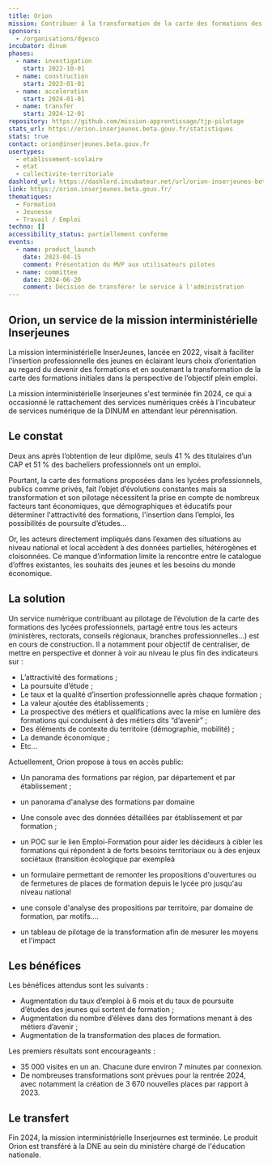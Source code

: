 ```yaml
---
title: Orion
mission: Contribuer à la transformation de la carte des formations des lycées professionnels
sponsors:
  - /organisations/dgesco
incubator: dinum
phases:
  - name: investigation
    start: 2022-10-01
  - name: construction
    start: 2023-01-01
  - name: acceleration
    start: 2024-01-01
  - name: transfer
    start: 2024-12-01
repository: https://github.com/mission-apprentissage/tjp-pilotage
stats_url: https://orion.inserjeunes.beta.gouv.fr/statistiques
stats: true
contact: orion@inserjeunes.beta.gouv.fr
usertypes:
  - etablissement-scolaire
  - etat
  - collectivite-territoriale
dashlord_url: https://dashlord.incubateur.net/url/orion-inserjeunes-beta-gouv-fr/
link: https://orion.inserjeunes.beta.gouv.fr/
thematiques:
  - Formation
  - Jeunesse
  - Travail / Emploi
techno: []
accessibility_status: partiellement conforme
events:
  - name: product_launch
    date: 2023-04-15
    comment: Présentation du MVP aux utilisateurs pilotes
  - name: committee
    date: 2024-06-20
    comment: Décision de transférer le service à l'administration
---
```

## Orion, un service de la mission interministérielle Inserjeunes

La mission interministérielle InserJeunes, lancée en 2022, visait à faciliter l'insertion professionnelle des jeunes en éclairant leurs choix d’orientation au regard du devenir des formations et en soutenant la transformation de la carte des formations initiales dans la perspective de l’objectif plein emploi. 

La mission interministérielle Inserjeunes s'est terminée fin 2024, ce qui a occasionné le rattachement des services numériques créés à l'incubateur de services numérique de la DINUM en attendant leur pérennisation.  

## Le constat

Deux ans après l’obtention de leur diplôme, seuls 41 % des titulaires d’un CAP et 51 % des bacheliers professionnels ont un emploi.

Pourtant, la carte des formations proposées dans les lycées professionnels, publics comme privés, fait l’objet d’évolutions constantes mais sa transformation et son pilotage nécessitent la prise en compte de nombreux facteurs tant économiques, que démographiques et éducatifs pour déterminer l'attractivité des formations, l'insertion dans l’emploi, les possibilités de poursuite d’études… 

Or, les acteurs directement impliqués dans l’examen des situations au niveau national et local accèdent à des données partielles, hétérogènes et cloisonnées. Ce manque d’information limite la rencontre entre le catalogue d’offres existantes, les souhaits des jeunes et les besoins du monde économique. 

## La solution

Un service numérique contribuant au pilotage de l’évolution de la carte des formations des lycées professionnels, partagé entre tous les acteurs (ministères, rectorats, conseils régionaux, branches professionnelles…) est en cours de construction. Il a notamment pour objectif de centraliser, de mettre en perspective et donner à voir au niveau le plus fin des indicateurs sur :
- L’attractivité des formations ;
- La poursuite d’étude ;
- Le taux et la qualité d’insertion professionnelle après chaque formation ;
- La valeur ajoutée des établissements ;
- La prospective des métiers et qualifications avec la mise en lumière des formations qui conduisent à des métiers dits “d’avenir” ;
- Des éléments de contexte du territoire (démographie, mobilité) ;
- La demande économique ;
- Etc…

Actuellement, Orion propose à tous en accès public: 
- Un panorama des formations par région, par département et par établissement ;
- un panorama d'analyse des formations par domaine
- Une console avec des données détaillées par établissement et par formation ; 
- un POC sur le lien Emploi-Formation pour aider les décideurs à cibler les formations qui répondent à de forts besoins territoriaux ou à des enjeux sociétaux (transition écologique par exempleà

- un formulaire permettant de remonter les propositions d'ouvertures ou de fermetures de places de formation depuis le lycée pro jusqu'au niveau national
- une console d'analyse des propositions par territoire, par domaine de formation, par motifs....
- un tableau de pilotage de la transformation afin de mesurer les moyens et l'impact

## Les bénéfices

Les bénéfices attendus sont les suivants : 
- Augmentation du taux d’emploi à 6 mois et du taux de poursuite d’études des jeunes qui sortent de formation ;
- Augmentation du nombre d’élèves dans des formations menant à des métiers d’avenir ;
- Augmentation de la transformation des places de formation.

Les premiers résultats sont encourageants : 
- 35 000 visites en un an. Chacune dure environ 7 minutes par connexion.
- De nombreuses transformations sont prévues pour la rentrée 2024, avec notamment la création de 3 670 nouvelles places par rapport à 2023.


## Le transfert

Fin 2024, la mission interministérielle Inserjeurnes est terminée. Le produit Orion est transféré à la DNE au sein du ministère chargé de l'éducation nationale.



